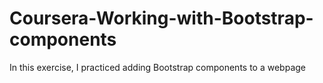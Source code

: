 # Coursera-Working-with-Bootstrap-components
In this exercise, I practiced adding Bootstrap components to a webpage

